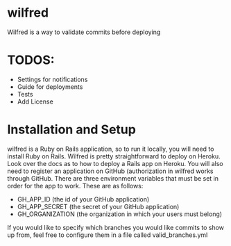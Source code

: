 wilfred
=======

Wilfred is a way to validate commits before deploying

TODOS:
====
- Settings for notifications
- Guide for deployments
- Tests
- Add License

Installation and Setup
====
wilfred is a Ruby on Rails application, so to run it locally, you will need to install Ruby on Rails.  Wilfred is pretty 
straightforward to deploy on Heroku.  Look over the docs as to how to deploy a Rails app on Heroku.  You will also need to 
register an application on GitHub (authorization in wilfred works through GitHub.  There are three 
environment variables that must be set in order for the app to work.  These are as follows:

- GH_APP_ID (the id of your GitHub application)
- GH_APP_SECRET (the secret of your GitHub application)
- GH_ORGANIZATION (the organization in which your users must belong)

If you would like to specify which branches you would like commits to show up from, feel free to configure them in a file called valid_branches.yml

